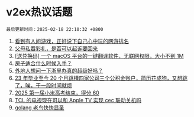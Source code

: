 # v2ex热议话题

`最后更新时间：2025-02-18 22:10:32 +0800`

1. [看到有人问游戏，正好说下自己心中玩的网游排名](https://www.v2ex.com/t/1112220)
1. [父母私吞彩礼，是否可以起诉要回来](https://www.v2ex.com/t/1112340)
1. [[送兑换码] 一个 macOS 平台的一键翻译软件，无联网权限，大小不到 1M](https://www.v2ex.com/t/1112174)
1. [房子适合什么时候入手？](https://www.v2ex.com/t/1112244)
1. [外地人想问一下浙里办真的超级好吗？](https://www.v2ex.com/t/1112328)
1. [23 年毕业至今 20 个月跳槽四家公司三个公积金账户，简历花成狗，又想跳了，唉，干一段时间就烦](https://www.v2ex.com/t/1112208)
1. [2025 第一届小米高考结束，得分 60](https://www.v2ex.com/t/1112216)
1. [TCL 的电视现在可以和 Apple TV 实现 cec 联动关机吗](https://www.v2ex.com/t/1112188)
1. [golang 老鸟快快显圣](https://www.v2ex.com/t/1112322)

